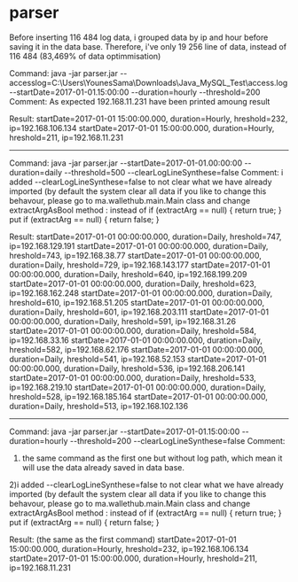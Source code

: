 # parser

Before inserting 116 484 log data, i grouped data by ip and hour before saving it in the data base.
Therefore, i've only 19 256 line of data, instead of 116 484 (83,469% of data optimmisation)

Command: java -jar parser.jar --accesslog=C:\\Users\\YounesSama\\Downloads\\Java_MySQL_Test\\access.log --startDate=2017-01-01.15:00:00 --duration=hourly --threshold=200
Comment: As expected 192.168.11.231 have been printed amoung result

Result:
startDate=2017-01-01 15:00:00.000, duration=Hourly, hreshold=232, ip=192.168.106.134
startDate=2017-01-01 15:00:00.000, duration=Hourly, hreshold=211, ip=192.168.11.231


*************************
Command: java -jar parser.jar --startDate=2017-01-01.00:00:00 --duration=daily --threshold=500 --clearLogLineSynthese=false 
Comment: i added --clearLogLineSynthese=false to not clear what we have already imported
(by default the system clear all data if you like to change this behavour,
please go to  ma.wallethub.main.Main class and  change extractArgAsBool method :
instead of  if (extractArg == null) { return true; } 
put if (extractArg == null) { return false; } 

Result:
startDate=2017-01-01 00:00:00.000, duration=Daily, hreshold=747, ip=192.168.129.191
startDate=2017-01-01 00:00:00.000, duration=Daily, hreshold=743, ip=192.168.38.77
startDate=2017-01-01 00:00:00.000, duration=Daily, hreshold=729, ip=192.168.143.177
startDate=2017-01-01 00:00:00.000, duration=Daily, hreshold=640, ip=192.168.199.209
startDate=2017-01-01 00:00:00.000, duration=Daily, hreshold=623, ip=192.168.162.248
startDate=2017-01-01 00:00:00.000, duration=Daily, hreshold=610, ip=192.168.51.205
startDate=2017-01-01 00:00:00.000, duration=Daily, hreshold=601, ip=192.168.203.111
startDate=2017-01-01 00:00:00.000, duration=Daily, hreshold=591, ip=192.168.31.26
startDate=2017-01-01 00:00:00.000, duration=Daily, hreshold=584, ip=192.168.33.16
startDate=2017-01-01 00:00:00.000, duration=Daily, hreshold=582, ip=192.168.62.176
startDate=2017-01-01 00:00:00.000, duration=Daily, hreshold=541, ip=192.168.52.153
startDate=2017-01-01 00:00:00.000, duration=Daily, hreshold=536, ip=192.168.206.141
startDate=2017-01-01 00:00:00.000, duration=Daily, hreshold=533, ip=192.168.219.10
startDate=2017-01-01 00:00:00.000, duration=Daily, hreshold=528, ip=192.168.185.164
startDate=2017-01-01 00:00:00.000, duration=Daily, hreshold=513, ip=192.168.102.136 



*****************************************
Command: java -jar parser.jar --startDate=2017-01-01.15:00:00 --duration=hourly --threshold=200 --clearLogLineSynthese=false 
Comment: 
1) the same command as the first one but without log path, which mean it will use the data 
already saved in data base.

2)i added --clearLogLineSynthese=false to not clear what we have already imported
(by default the system clear all data if you like to change this behavour,
please go to  ma.wallethub.main.Main class and  change extractArgAsBool method :
instead of  if (extractArg == null) { return true; } 
put if (extractArg == null) { return false; } 

Result: (the same as the first command)
startDate=2017-01-01 15:00:00.000, duration=Hourly, hreshold=232, ip=192.168.106.134
startDate=2017-01-01 15:00:00.000, duration=Hourly, hreshold=211, ip=192.168.11.231

